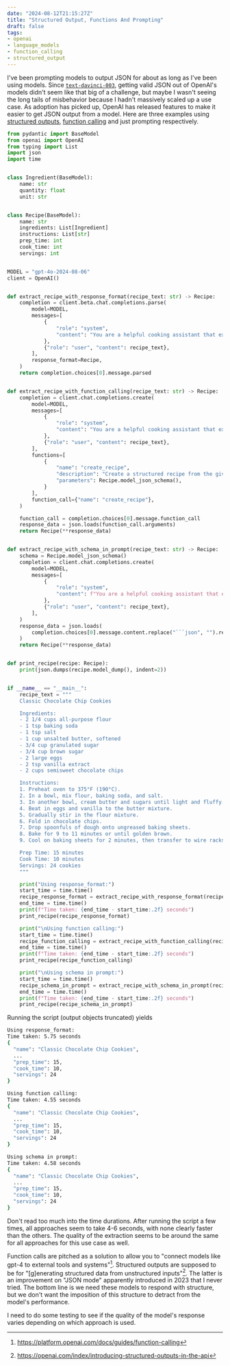 ```yaml
---
date: "2024-08-12T21:15:27Z"
title: "Structured Output, Functions And Prompting"
draft: false
tags:
- openai
- language_models
- function_calling
- structured_output
---
```


I've been prompting models to output JSON for about as long as I've been using models.
Since [`text-davinci-003`](https://platform.openai.com/docs/deprecations), getting valid JSON out of OpenAI's models didn't seem like that big of a challenge, but maybe I wasn't seeing the long tails of misbehavior because I hadn't massively scaled up a use case.
As adoption has picked up, OpenAI has released features to make it easier to get JSON output from a model.
Here are three examples using [structured outputs](https://platform.openai.com/docs/guides/structured-outputs/), [function calling](https://platform.openai.com/docs/guides/function-calling) and just prompting respectively.


```python
from pydantic import BaseModel
from openai import OpenAI
from typing import List
import json
import time


class Ingredient(BaseModel):
    name: str
    quantity: float
    unit: str


class Recipe(BaseModel):
    name: str
    ingredients: List[Ingredient]
    instructions: List[str]
    prep_time: int
    cook_time: int
    servings: int


MODEL = "gpt-4o-2024-08-06"
client = OpenAI()


def extract_recipe_with_response_format(recipe_text: str) -> Recipe:
    completion = client.beta.chat.completions.parse(
        model=MODEL,
        messages=[
            {
                "role": "system",
                "content": "You are a helpful cooking assistant that extracts recipe information.",
            },
            {"role": "user", "content": recipe_text},
        ],
        response_format=Recipe,
    )
    return completion.choices[0].message.parsed


def extract_recipe_with_function_calling(recipe_text: str) -> Recipe:
    completion = client.chat.completions.create(
        model=MODEL,
        messages=[
            {
                "role": "system",
                "content": "You are a helpful cooking assistant that extracts recipe information.",
            },
            {"role": "user", "content": recipe_text},
        ],
        functions=[
            {
                "name": "create_recipe",
                "description": "Create a structured recipe from the given text",
                "parameters": Recipe.model_json_schema(),
            }
        ],
        function_call={"name": "create_recipe"},
    )

    function_call = completion.choices[0].message.function_call
    response_data = json.loads(function_call.arguments)
    return Recipe(**response_data)


def extract_recipe_with_schema_in_prompt(recipe_text: str) -> Recipe:
    schema = Recipe.model_json_schema()
    completion = client.chat.completions.create(
        model=MODEL,
        messages=[
            {
                "role": "system",
                "content": f"You are a helpful cooking assistant that extracts recipe information. Please format your response as a JSON object matching this schema: {json.dumps(schema)}. No talk. Just JSON.",
            },
            {"role": "user", "content": recipe_text},
        ],
    )
    response_data = json.loads(
        completion.choices[0].message.content.replace("```json", "").replace("```", "")
    )
    return Recipe(**response_data)


def print_recipe(recipe: Recipe):
    print(json.dumps(recipe.model_dump(), indent=2))


if __name__ == "__main__":
    recipe_text = """
    Classic Chocolate Chip Cookies

    Ingredients:
    - 2 1/4 cups all-purpose flour
    - 1 tsp baking soda
    - 1 tsp salt
    - 1 cup unsalted butter, softened
    - 3/4 cup granulated sugar
    - 3/4 cup brown sugar
    - 2 large eggs
    - 2 tsp vanilla extract
    - 2 cups semisweet chocolate chips

    Instructions:
    1. Preheat oven to 375°F (190°C).
    2. In a bowl, mix flour, baking soda, and salt.
    3. In another bowl, cream butter and sugars until light and fluffy.
    4. Beat in eggs and vanilla to the butter mixture.
    5. Gradually stir in the flour mixture.
    6. Fold in chocolate chips.
    7. Drop spoonfuls of dough onto ungreased baking sheets.
    8. Bake for 9 to 11 minutes or until golden brown.
    9. Cool on baking sheets for 2 minutes, then transfer to wire racks.

    Prep Time: 15 minutes
    Cook Time: 10 minutes
    Servings: 24 cookies
    """

    print("Using response_format:")
    start_time = time.time()
    recipe_response_format = extract_recipe_with_response_format(recipe_text)
    end_time = time.time()
    print(f"Time taken: {end_time - start_time:.2f} seconds")
    print_recipe(recipe_response_format)

    print("\nUsing function calling:")
    start_time = time.time()
    recipe_function_calling = extract_recipe_with_function_calling(recipe_text)
    end_time = time.time()
    print(f"Time taken: {end_time - start_time:.2f} seconds")
    print_recipe(recipe_function_calling)

    print("\nUsing schema in prompt:")
    start_time = time.time()
    recipe_schema_in_prompt = extract_recipe_with_schema_in_prompt(recipe_text)
    end_time = time.time()
    print(f"Time taken: {end_time - start_time:.2f} seconds")
    print_recipe(recipe_schema_in_prompt)
```

Running the script (output objects truncated) yields

```sh
Using response_format:
Time taken: 5.75 seconds
{
  "name": "Classic Chocolate Chip Cookies",
  ...
  "prep_time": 15,
  "cook_time": 10,
  "servings": 24
}

Using function calling:
Time taken: 4.55 seconds
{
  "name": "Classic Chocolate Chip Cookies",
  ...
  "prep_time": 15,
  "cook_time": 10,
  "servings": 24
}

Using schema in prompt:
Time taken: 4.58 seconds
{
  "name": "Classic Chocolate Chip Cookies",
  ...
  "prep_time": 15,
  "cook_time": 10,
  "servings": 24
}
```

Don't read too much into the time durations.
After running the script a few times, all approaches seem to take 4-6 seconds, with none clearly faster than the others.
The quality of the extraction seems to be around the same for all approaches for this use case as well.

Function calls are pitched as a solution to allow you to "connect models like gpt-4 to external tools and systems"[^1].
Structured outputs are supposed to be for "[g]enerating structured data from unstructured inputs"[^2].
The latter is an improvement on "JSON mode" apparently introduced in 2023 that I never tried.
The bottom line is we need these models to respond with structure, but we don't want the imposition of this structure to detract from the model's performance.

I need to do some testing to see if the quality of the model's response varies depending on which approach is used.

[^1]: https://platform.openai.com/docs/guides/function-calling
[^2]: https://openai.com/index/introducing-structured-outputs-in-the-api
